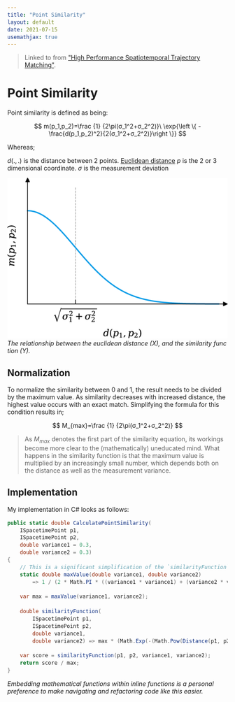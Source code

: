 ```yaml
---
title: "Point Similarity"
layout: default
date: 2021-07-15
usemathjax: true
---
```


> Linked to from ["High Performance Spatiotemporal Trajectory Matching"](./index).

# Point Similarity

Point similarity is defined as being:

$$
m(p_1,p_2)=\frac {1} {2\pi(σ_1^2+σ_2^2)}\ \exp{\left \{ -\frac{d(p_1,p_2)^2}{2(σ_1^2+σ_2^2)}\right \}}
$$

Whereas;

$d(.,.)$ is the distance between 2 points. [Euclidean distance](../euclidean-distance)
$p$ is the 2 or 3 dimensional coordinate.
$σ$ is the measurement deviation

!["The relation of similarity against distance of p1 and p2"](./The-relation-of-similarity-against-distance-of-p-1-and-p-2.png)
*The relationship between the euclidean distance (X), and the similarity function (Y).*

## Normalization
To normalize the similarity between 0 and 1, the result needs to be divided by the maximum value. As similarity decreases with increased distance, the highest value occurs with an exact match. Simplifying the formula for this condition results in;

$$
M_{max}=\frac {1} {2\pi(σ_1^2+σ_2^2)}
$$

> As $M_{max}$ denotes the first part of the similarity equation, its workings become more clear to the (mathematically) uneducated mind. What happens in the similarity function is that the maximum value is multiplied by an increasingly small number, which depends both on the distance as well as the measurement variance.

## Implementation
My implementation in C# looks as follows:

```csharp
public static double CalculatePointSimilarity(
    ISpacetimePoint p1,
    ISpacetimePoint p2,
    double variance1 = 0.3,
    double variance2 = 0.3)
{
    // This is a significant simplification of the `similarityFunction` to determine the maximum value of a similar point for the given variances.
    static double maxValue(double variance1, double variance2)
	    => 1 / (2 * Math.PI * ((variance1 * variance1) + (variance2 * variance2)));

    var max = maxValue(variance1, variance2);

    double similarityFunction(
        ISpacetimePoint p1,
        ISpacetimePoint p2,
        double variance1,
        double variance2) => max * (Math.Exp(-(Math.Pow(Distance(p1, p2), 2) / (2 * ((variance1 * variance1) + (variance2 * variance2))))));

    var score = similarityFunction(p1, p2, variance1, variance2);
    return score / max;
}
```
*Embedding mathematical functions within inline functions is a personal preference to make navigating and refactoring code like this easier.*
